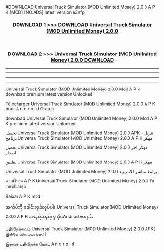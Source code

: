 #DOWNLOAD Universal Truck Simulator (MOD Unlimited Money) 2.0.0 A P K [MOD] [NO.ADS] latest version e3nfp



<div align="center">

<h3>DOWNLOAD 1 >>> <a href="https://teeasianyam.web.app?sq=Universal Truck Simulator (MOD Unlimited Money) 2.0.0">DOWNLOAD Universal Truck Simulator (MOD Unlimited Money) 2.0.0 </a></h3><br>

<h3>DOWNLOAD 2 >>> <a href="https://teeasianyam.web.app?sq=Universal Truck Simulator (MOD Unlimited Money) 2.0.0 ">Universal Truck Simulator (MOD Unlimited Money) 2.0.0  DOWNLOAD </a></h3>

</div>


----------------------------------------------------------

----------------------------------------------------------

----------------------------------------------------------

----------------------------------------------------------


Universal Truck Simulator (MOD Unlimited Money) 2.0.0  Mod A P K download premium latest version Unlocked

Télécharger Universal Truck Simulator (MOD Unlimited Money) 2.0.0  A P K pour A n d r o i d Gratuit

download Universal Truck Simulator (MOD Unlimited Money) 2.0.0  Mod A P K premium latest version Unlocked

تحميل Universal Truck Simulator (MOD Unlimited Money) 2.0.0  APK - تنزيل برنامج Universal Truck Simulator (MOD Unlimited Money) 2.0.0  A P K مهكر

تحميل Universal Truck Simulator (MOD Unlimited Money) 2.0.0  مهكر اخر اصدار

تطبيق Universal Truck Simulator (MOD Unlimited Money) 2.0.0  A P K مهكر

Universal Truck Simulator (MOD Unlimited Money) 2.0.0  برابط مباشر للاندرويد

ดาวน์โหลด A P K Universal Truck Simulator (MOD Unlimited Money) 2.0.0  รับเวอร์ชันล่าสุด

Baixar A P K mod

အက်ပ်ကို ဒေါင်းလုဒ်လုပ်ပါ။ Universal Truck Simulator (MOD Unlimited Money) 2.0.0  A P K အမည်သည်ကူကိုင်Andriod ဗားရှင်း

பதிவிறக்கவும் Universal Truck Simulator (MOD Unlimited Money) 2.0.0  APK[ இல்லை விளம்பரங்கள்] 
 
இலவச பதிவிறக்க மோட் A n d r o i d



